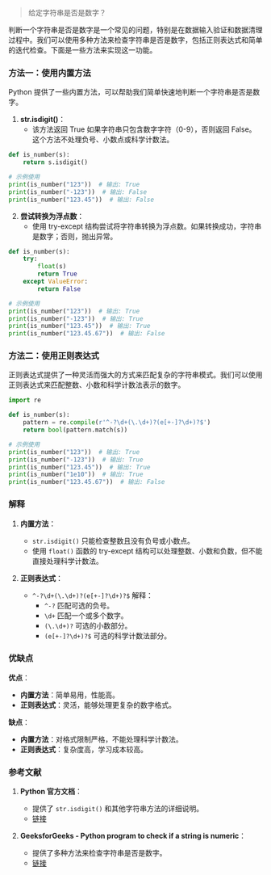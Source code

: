 > 给定字符串是否是数字？


判断一个字符串是否是数字是一个常见的问题，特别是在数据输入验证和数据清理过程中。我们可以使用多种方法来检查字符串是否是数字，包括正则表达式和简单的迭代检查。下面是一些方法来实现这一功能。

### 方法一：使用内置方法

Python 提供了一些内置方法，可以帮助我们简单快速地判断一个字符串是否是数字。

1. **str.isdigit()**：
   - 该方法返回 True 如果字符串只包含数字字符（0-9），否则返回 False。这个方法不处理负号、小数点或科学计数法。
   
```python
def is_number(s):
    return s.isdigit()

# 示例使用
print(is_number("123"))  # 输出: True
print(is_number("-123"))  # 输出: False
print(is_number("123.45"))  # 输出: False
```

2. **尝试转换为浮点数**：
   - 使用 try-except 结构尝试将字符串转换为浮点数。如果转换成功，字符串是数字；否则，抛出异常。
   
```python
def is_number(s):
    try:
        float(s)
        return True
    except ValueError:
        return False

# 示例使用
print(is_number("123"))  # 输出: True
print(is_number("-123"))  # 输出: True
print(is_number("123.45"))  # 输出: True
print(is_number("123.45.67"))  # 输出: False
```

### 方法二：使用正则表达式

正则表达式提供了一种灵活而强大的方式来匹配复杂的字符串模式。我们可以使用正则表达式来匹配整数、小数和科学计数法表示的数字。

```python
import re

def is_number(s):
    pattern = re.compile(r'^-?\d+(\.\d+)?(e[+-]?\d+)?$')
    return bool(pattern.match(s))

# 示例使用
print(is_number("123"))  # 输出: True
print(is_number("-123"))  # 输出: True
print(is_number("123.45"))  # 输出: True
print(is_number("1e10"))  # 输出: True
print(is_number("123.45.67"))  # 输出: False
```

### 解释

1. **内置方法**：
   - `str.isdigit()` 只能检查整数且没有负号或小数点。
   - 使用 `float()` 函数的 try-except 结构可以处理整数、小数和负数，但不能直接处理科学计数法。

2. **正则表达式**：
   - `^-?\d+(\.\d+)?(e[+-]?\d+)?$` 解释：
     - `^-?` 匹配可选的负号。
     - `\d+` 匹配一个或多个数字。
     - `(\.\d+)?` 可选的小数部分。
     - `(e[+-]?\d+)?$` 可选的科学计数法部分。

### 优缺点

**优点**：
- **内置方法**：简单易用，性能高。
- **正则表达式**：灵活，能够处理更复杂的数字格式。

**缺点**：
- **内置方法**：对格式限制严格，不能处理科学计数法。
- **正则表达式**：复杂度高，学习成本较高。

### 参考文献

1. **Python 官方文档**：
   - 提供了 `str.isdigit()` 和其他字符串方法的详细说明。
   - [链接](https://docs.python.org/3/library/stdtypes.html#str.isdigit)
   
2. **GeeksforGeeks - Python program to check if a string is numeric**：
   - 提供了多种方法来检查字符串是否是数字。
   - [链接](https://www.geeksforgeeks.org/python-program-to-check-if-a-string-is-numeric/)
